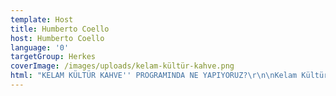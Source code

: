 ```yaml
---
template: Host
title: Humberto Coello
host: Humberto Coello
language: '0'
targetGroup: Herkes
coverImage: /images/uploads/kelam-kültür-kahve.png
html: "KELAM KÜLTÜR KAHVE'' PROGRAMINDA NE YAPIYORUZ?\r\n\nKelam Kültür Kahve programımızda pek çok insanın konuşmaktan kaçındığı konular da dahil olmak üzere birçok konuyu açıkça konuşuyoruz. İnanıyoruz ki bazı konularda farklı düşüncelere sahip olsak da, tam bir dürüstlük ve arkadaşlık alanı yaratarak, bu konuları sağlıklı bir tartışma ortamında paylaşabilir ve birlikte bu konulara Kutsal Kitap’ın ışığını tutabiliriz."
---
```


